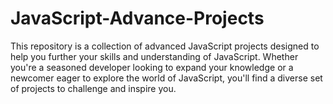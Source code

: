 # JavaScript-Advance-Projects
This repository is a collection of advanced JavaScript projects designed to help you further your skills and understanding of JavaScript. Whether you're a seasoned developer looking to expand your knowledge or a newcomer eager to explore the world of JavaScript, you'll find a diverse set of projects to challenge and inspire you.
